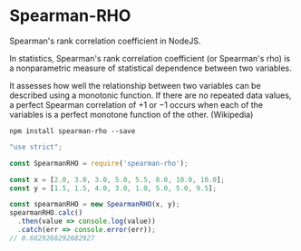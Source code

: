 # Spearman-RHO
Spearman's rank correlation coefficient in NodeJS.

In statistics, Spearman's rank correlation coefficient (or Spearman's rho) is a nonparametric measure of statistical dependence between two variables.

It assesses how well the relationship between two variables can be described using a monotonic function. If there are no repeated data values, a perfect Spearman correlation of +1 or −1 occurs when each of the variables is a perfect monotone function of the other. (Wikipedia)

```shell
npm install spearman-rho --save
```
```javascript
"use strict";

const SpearmanRHO = require('spearman-rho');

const x = [2.0, 3.0, 3.0, 5.0, 5.5, 8.0, 10.0, 10.0];
const y = [1.5, 1.5, 4.0, 3.0, 1.0, 5.0, 5.0, 9.5];

const spearmanRHO = new SpearmanRHO(x, y);
spearmanRHO.calc()
  .then(value => console.log(value))
  .catch(err => console.error(err));
// 0.6829268292682927
```
